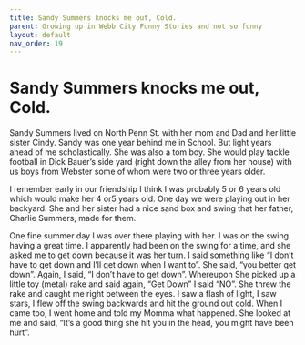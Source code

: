 ```yaml
---
title: Sandy Summers knocks me out, Cold.
parent: Growing up in Webb City Funny Stories and not so funny
layout: default
nav_order: 19
---
```


# Sandy Summers knocks me out, Cold.

Sandy Summers lived on North Penn St. with her mom and Dad and her little sister Cindy. Sandy was one year behind me in School. But light years ahead of me scholastically. She was also a tom boy.  She would play tackle football in Dick Bauer’s side yard (right down the alley from her house) with us boys from Webster some of whom were two or three years older.  

I remember early in our friendship I think I was probably 5 or 6 years old which would make her 4 or5 years old.  One day we were playing out in her backyard.  She and her sister had a nice sand box and swing that her father, Charlie Summers, made for them.

One fine summer day I was over there playing with her.  I was on the swing having a great time.  I apparently had been on the swing for a time, and she asked me to get down because it was her turn. I said something like “I don’t have to get down and I’ll get down when I want to”. She said, “you better get down”. Again, I said, “I don’t have to get down”.  Whereupon She picked up a little toy (metal) rake and said again, “Get Down” I said “NO”.  She threw the rake and caught me right between the eyes. I saw a flash of light, I saw stars, I flew off the swing backwards and hit the ground out cold.  When I came too, I went home and told my Momma what happened.  She looked at me and said, “It’s a good thing she hit you in the head, you might have been hurt”.
